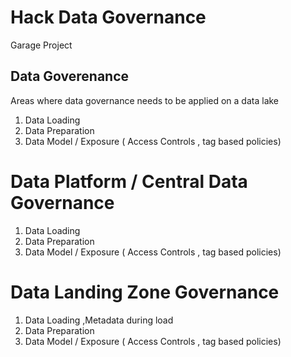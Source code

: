 # Hack Data Governance
Garage Project  

## Data Goverenance 

Areas where data governance needs to be applied on a data lake 

1. Data Loading  
2. Data Preparation 
3. Data Model / Exposure ( Access Controls , tag based policies)


# Data Platform / Central Data Governance 

1. Data Loading 
2. Data Preparation 
3. Data Model / Exposure ( Access Controls , tag based policies)
 

# Data Landing Zone Governance 

1. Data Loading  ,Metadata during load 
2. Data Preparation 
3. Data Model / Exposure ( Access Controls , tag based policies)

